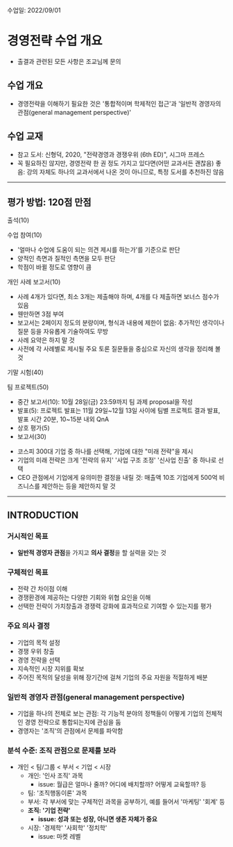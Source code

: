 수업일: 2022/09/01

# 경영전략 수업 개요

- 출결과 관련된 모든 사항은 조교님께 문의

## 수업 개요
- 경영전략을 이해하기 필요한 것은 '통합적이며 학제적인 접근'과 '일반적 경영자의 관점(general management perspective)'

## 수업 교재
- 참고 도서: 신형덕, 2020, "전략경영과 경쟁우위 (6th ED)", 시그마 프레스
- 꼭 필요하진 않지만, 경영전략 한 권 정도 가지고 있다면(어떤 교과서든 괜찮음) 좋음: 강의 자체도 하나의 교과서에서 나온 것이 아니므로, 특정 도서를 추천하진 않음

---

## 평가 방법: 120점 만점

출석(10)

수업 참여(10)
- '얼마나 수업에 도움이 되는 의견 제시를 하는가'를 기준으로 판단
- 양적인 측면과 질적인 측면을 모두 판단
- 학점이 바뀔 정도로 영향이 큼

개인 사례 보고서(10)
- 사례 4개가 있다면, 최소 3개는 제출해야 하며, 4개를 다 제출하면 보너스 점수가 있음
- 웬만하면 3점 부여
- 보고서는 2페이지 정도의 분량이며, 형식과 내용에 제한이 없음: 추가적인 생각이나 질문 등을 자유롭게 기술하여도 무방
- 사례 요약은 하지 말 것
- 사전에 각 사례별로 제시될 주요 토론 질문들을 중심으로 자신의 생각을 정리해 볼 것

기말 시험(40)

팀 프로젝트(50)
- 중간 보고서(10): 10월 28일(금) 23:59까지 팀 과제 proposal을 작성
- 발표(5): 프로젝트 발표는 11월 29일~12월 13일 사이에 팀별 프로젝트 결과 발표, 발표 시간 20분, 10~15분 내외 QnA
- 상호 평가(5)
- 보고서(30)
* 코스피 300대 기업 중 하나를 선택해, 기업에 대한 "미래 전략"을 제시
* 기업의 미래 전략은 크게 '전략의 유지' '사업 구조 조정' '신사업 진출' 중 하나로 선택
* CEO 관점에서 기업에게 유의미한 결정을 내릴 것: 매출액 10조 기업에게 500억 비즈니스를 제안하는 등을 제안하지 말 것

---

## INTRODUCTION

### 거시적인 목표
- **일반적 경영자 관점**을 가지고 **의사 결정**을 할 실력을 갖는 것

### 구체적인 목표
- 전략 간 차이점 이해
- 경쟁환경에 제공하는 다양한 기회와 위협 요인을 이해
- 선택한 전략이 가치창출과 경쟁력 강화에 효과적으로 기여할 수 있는지를 평가
    
### 주요 의사 결정
- 기업의 목적 설정
- 경쟁 우위 창출
- 경영 전략을 선택
- 지속적인 시장 지위를 확보
- 주어진 목적의 달성을 위해 장기간에 걸쳐 기업의 주요 자원을 적절하게 배분

### 일반적 경영자 관점(general management perspective)
- 기업을 하나의 전체로 보는 관점: 각 기능적 분야의 정책들이 어떻게 기업의 전체적인 경영 전략으로 통합되는지에 관심을 둠
- 경영자는 '조직'의 관점에서 문제를 파악함

### 분석 수준: 조직 관점으로 문제를 보라

- 개인 < 팀/그룹 < 부서 < 기업 < 시장
    - 개인: '인사 조직' 과목
        - issue: 월급은 얼마나 줄까? 어디에 배치할까? 어떻게 교육할까? 등
    - 팀: '조직행동이론' 과목
    - 부서: 각 부서에 맞는 구체적인 과목을 공부하기, 예를 들어서 '마케팅' '회계' 등
    - **조직: '기업 전략'**
        - **issue: 성과 또는 성장, 아니면 생존 자체가 중요**
    - 시장: '경제학' '사회학' '정치학'
        - issue: 마켓 레벨